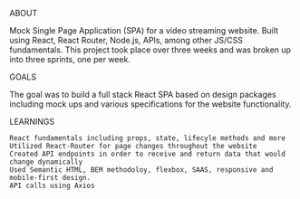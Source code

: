ABOUT

Mock Single Page Application (SPA) for a video streaming website. Built using React, React Router, Node.js, APIs, among other JS/CSS fundamentals. This project took place over three weeks and was broken up into three sprints, one per week. 

GOALS

The goal was to build a full stack React SPA based on design packages including mock ups and various specifications for the website functionality. 

LEARNINGS

    React fundamentals including props, state, lifecyle methods and more
    Utilized React-Router for page changes throughout the website
    Created API endpoints in order to receive and return data that would change dynamically 
    Used Semantic HTML, BEM methodoloy, flexbox, SAAS, responsive and mobile-first design.
    API calls using Axios
